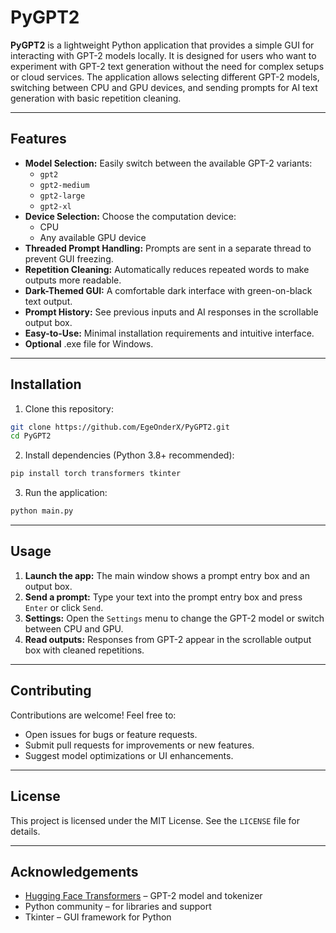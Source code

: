 # PyGPT2

**PyGPT2** is a lightweight Python application that provides a simple GUI for interacting with GPT-2 models locally. It is designed for users who want to experiment with GPT-2 text generation without the need for complex setups or cloud services. The application allows selecting different GPT-2 models, switching between CPU and GPU devices, and sending prompts for AI text generation with basic repetition cleaning.

---

## Features

- **Model Selection:** Easily switch between the available GPT-2 variants:
  - `gpt2`
  - `gpt2-medium`
  - `gpt2-large`
  - `gpt2-xl`
- **Device Selection:** Choose the computation device:
  - CPU
  - Any available GPU device
- **Threaded Prompt Handling:** Prompts are sent in a separate thread to prevent GUI freezing.
- **Repetition Cleaning:** Automatically reduces repeated words to make outputs more readable.
- **Dark-Themed GUI:** A comfortable dark interface with green-on-black text output.
- **Prompt History:** See previous inputs and AI responses in the scrollable output box.
- **Easy-to-Use:** Minimal installation requirements and intuitive interface.
- **Optional** .exe file for Windows.

---

## Installation

1. Clone this repository:

```bash
git clone https://github.com/EgeOnderX/PyGPT2.git
cd PyGPT2
```

2. Install dependencies (Python 3.8+ recommended):

```bash
pip install torch transformers tkinter
```

3. Run the application:

```bash
python main.py
```

---

## Usage

1. **Launch the app:** The main window shows a prompt entry box and an output box.
2. **Send a prompt:** Type your text into the prompt entry box and press `Enter` or click `Send`.
3. **Settings:** Open the `Settings` menu to change the GPT-2 model or switch between CPU and GPU.
4. **Read outputs:** Responses from GPT-2 appear in the scrollable output box with cleaned repetitions.

---

## Contributing

Contributions are welcome! Feel free to:

- Open issues for bugs or feature requests.
- Submit pull requests for improvements or new features.
- Suggest model optimizations or UI enhancements.

---

## License

This project is licensed under the MIT License. See the `LICENSE` file for details.

---

## Acknowledgements

- [Hugging Face Transformers](https://huggingface.co/transformers/) – GPT-2 model and tokenizer
- Python community – for libraries and support
- Tkinter – GUI framework for Python

